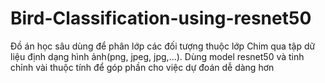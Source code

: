 # Bird-Classification-using-resnet50
Đồ án học sâu dùng để phân lớp các đối tượng thuộc lớp Chim qua tập dữ liệu định dạng hình ảnh(png, jpeg, jpg,...).
Dùng model resnet50 và tinh chỉnh vài thuộc tính để góp phần cho việc dự đoán dễ dàng hơn
